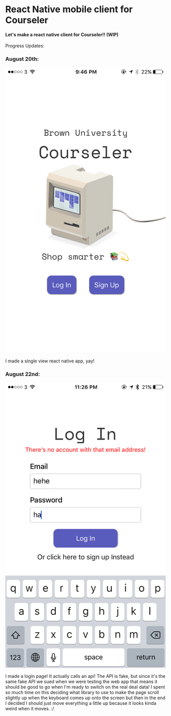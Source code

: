 # React Native mobile client for Courseler

#### Let's make a react native client for Courseler!! (WIP)


Progress Updates:

### August 20th:
![Landing page](/readme_img/august_20_landing.png "Landing page day 1")

I made a single view react native app, yay!

### August 22nd: 
![Login page](/readme_img/august_22_login.png "login day 2")

I made a login page! It actually calls an api! The API is fake, but since it's the same fake API we sued when we were testing the web app that means it should be good to go when I'm ready to switch on the real deal data! I spent so much time on this deciding what library to use to make the page scroll slightly up when the keyboard comes up onto the screen but then in the end I decided I should just move everything a little up because it looks kinda weird when it moves. :/